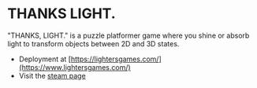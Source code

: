 # THANKS LIGHT.
"THANKS, LIGHT." is a puzzle platformer game where you shine or absorb light to transform objects between 2D and 3D states.

- Deployment at [https://lightersgames.com/](https://www.lightersgames.com/)
- Visit the [steam page](https://store.steampowered.com/search/?publisher=Lighters)
